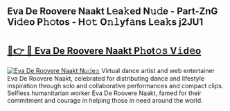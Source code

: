 ## Eva De Roovere Naakt L𝚎a𝚔ed N𝚞𝚍e - Part-ZnG Vi𝚍𝚎o P𝚑𝚘tos - H𝚘𝚝 O𝚗𝚕yf𝚊ns L𝚎a𝚔s j2JU1

# <h2><a href="http://kf3w69.oniu.top/?m=Eva+De+Roovere+Naakt">🔗👉 🔴 Eva De Roovere Naakt P𝚑ot𝚘𝚜 V𝚒d𝚎o</a></h2>

[![Eva De Roovere Naakt Nu𝚍e𝚜](https://i.imgur.com/0qMVB7G.gif)](http://kf3w69.oniu.top/?m=Eva+De+Roovere+Naakt)
Virtual dance artist and web entertainer Eva De Roovere Naakt, celebrated for distributing dance and lifestyle inspiration through solo and collaborative performances and compact clips. Selfless humanitarian worker Eva De Roovere Naakt, famed for their commitment and courage in helping those in need around the world.  
